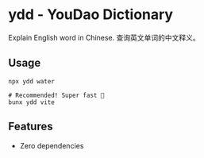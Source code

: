 # ydd - YouDao Dictionary

Explain English word in Chinese. 查询英文单词的中文释义。

## Usage

```shell
npx ydd water

# Recommended! Super fast 🚀
bunx ydd vite
```

## Features

- Zero dependencies
